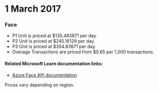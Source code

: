 # 1 March 2017

### Face

- P1 Unit is priced at $135.483871 per day.
- P2 Unit is priced at $245.16129 per day.
- P3 Unit is priced at $354.83871 per day.
- Overage Transactions are priced from $0.65 per 1,000 transactions.

#### Related Microsoft Learn documentation links:
- [Azure Face API documentation](https://learn.microsoft.com/azure/cognitive-services/face/)

Prices vary depending on region.
